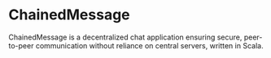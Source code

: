 # ChainedMessage
ChainedMessage is a decentralized chat application ensuring secure, peer-to-peer communication without reliance on central servers, written in Scala.

